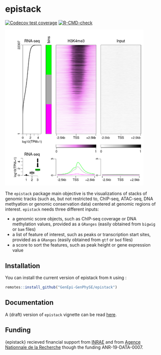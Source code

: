 
# epistack

<!-- badges: start -->
[![Codecov test coverage](https://codecov.io/gh/GenEpi-GenPhySE/epistack/branch/master/graph/badge.svg)](https://codecov.io/gh/GenEpi-GenPhySE/epistack?branch=master)
[![R-CMD-check](https://github.com/GenEpi-GenPhySE/epistack/workflows/R-CMD-check/badge.svg)](https://github.com/GenEpi-GenPhySE/epistack/actions)
<!-- badges: end -->

<img src="inst/extdata/example_vizbi_bos_epistack2.png" width="450" alt="Example of an epistack output">

The `epistack` package main objective is the visualizations of stacks 
of genomic tracks (such as, but not restricted to, ChIP-seq, ATAC-seq,
DNA methyation or genomic conservation data)
centered at genomic regions of interest. `epistack` needs three 
different inputs:

- a genomic score objects, such as ChIP-seq coverage or DNA methylation values, 
provided as a `GRanges` (easily obtained from `bigwig` or `bam` files)
- a list of feature of interest, such as peaks or transcription start sites,
provided as a `GRanges` (easily obtained from `gtf` or `bed` files)
- a score to sort the features, such as peak height or gene expression value


## Installation

You can install the current version of epistack from `R` using :

``` r
remotes::install_github("GenEpi-GenPhySE/epistack")
```

## Documentation

A (draft) version of `epistack` vignette can be read [here](https://gdevailly.github.io/using_epistack.html).

## Funding

{epistack} recieved financial support from [INRAE](https://www.inrae.fr/en) and from [Agence Nationnale de la Recherche](https://anr.fr/en/) though the funding ANR-19-DATA-0007.

